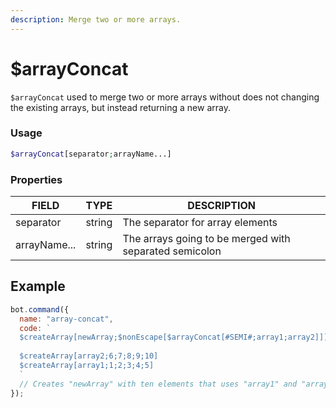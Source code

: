 ```yaml
---
description: Merge two or more arrays. 
---
```


# $arrayConcat

`$arrayConcat` used to merge two or more arrays without does not changing the existing arrays, but instead returning a new array.

### Usage 

```php
$arrayConcat[separator;arrayName...]
```

### Properties

| FIELD | TYPE | DESCRIPTION |
| ----- | ----- | ----- | 
| separator | string | The separator for array elements | 
| arrayName... | string | The arrays going to be merged with separated semicolon |

## Example

```javascript
bot.command({
  name: "array-concat", 
  code: `
  $createArray[newArray;$nonEscape[$arrayConcat[#SEMI#;array1;array2]]]
  
  $createArray[array2;6;7;8;9;10]
  $createArray[array1;1;2;3;4;5]
  `
  // Creates "newArray" with ten elements that uses "array1" and "array2" is elements.
});
```
